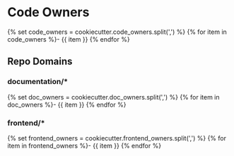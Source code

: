 # Code Owners
<!-- TODO: Who are the points of contact in your project who are responsible/accountable for the project? This can often be an engineering or design manager or leader, who may or may not be the primary maintainers of the project. List them by GitHub Username-->
{% set code_owners = cookiecutter.code_owners.split(',') %}
{% for item in code_owners %}- {{ item }}
{% endfor %}

## Repo Domains

<!-- TODO: List out the various domains of the project or teams of owners for that domain (e.g. Frontend, Backend, Documentation)-->
### documentation/*
{% set doc_owners = cookiecutter.doc_owners.split(',') %}
{% for item in doc_owners %}- {{ item }}
{% endfor %}
### frontend/*
{% set frontend_owners = cookiecutter.frontend_owners.split(',') %}
{% for item in frontend_owners %}- {{ item }}
{% endfor %}
